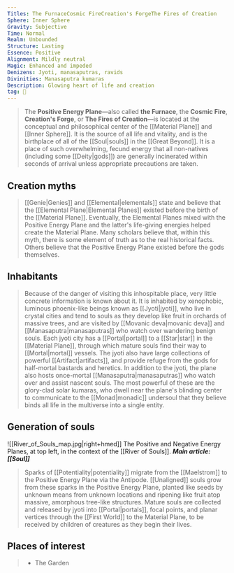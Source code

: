 ```yaml
---
Titles: The FurnaceCosmic FireCreation's ForgeThe Fires of Creation
Sphere: Inner Sphere
Gravity: Subjective
Time: Normal
Realm: Unbounded
Structure: Lasting
Essence: Positive
Alignment: Mildly neutral
Magic: Enhanced and impeded
Denizens: Jyoti, manasaputras, ravids
Divinities: Manasaputra kumaras
Description: Glowing heart of life and creation
tag: 🌌
---
```


> The **Positive Energy Plane**—also called **the Furnace**, the **Cosmic Fire**, **Creation's Forge**, or **The Fires of Creation**—is located at the conceptual and philosophical center of the [[Material Plane]] and [[Inner Sphere]]. It is the source of all life and vitality, and is the birthplace of all of the [[Soul|souls]] in the [[Great Beyond]]. It is a place of such overwhelming, fecund energy that all non-natives (including some [[Deity|gods]]) are generally incinerated within seconds of arrival unless appropriate precautions are taken.



## Creation myths

> [[Genie|Genies]] and [[Elemental|elementals]] state and believe that the [[Elemental Plane|Elemental Planes]] existed before the birth of the [[Material Plane]]. Eventually, the Elemental Planes mixed with the Positive Energy Plane and the latter's life-giving energies helped create the Material Plane. Many scholars believe that, within this myth, there is some element of truth as to the real historical facts. Others believe that the Positive Energy Plane existed before the gods themselves.


## Inhabitants

> Because of the danger of visiting this inhospitable place, very little concrete information is known about it. 
> It is inhabited by xenophobic, luminous phoenix-like beings known as [[Jyoti|jyoti]], who live in crystal cities and tend to souls as they develop like fruit in orchards of massive trees, and are visited by [[Movanic deva|movanic deva]] and [[Manasaputra|manasaputras]] who watch over wandering benign souls.
> Each jyoti city has a [[Portal|portal]] to a [[Star|star]] in the [[Material Plane]], through which mature souls find their way to [[Mortal|mortal]] vessels. The jyoti also have large collections of powerful [[Artifact|artifacts]], and provide refuge from the gods for half-mortal bastards and heretics.
> In addition to the jyoti, the plane also hosts once-mortal [[Manasaputra|manasaputras]] who watch over and assist nascent souls. The most powerful of these are the glory-clad solar kumaras, who dwell near the plane's blinding center to communicate to the [[Monad|monadic]] undersoul that they believe binds all life in the multiverse into a single entity.


## Generation of souls

![[River_of_Souls_map.jpg|right+hmed]] 
 The Positive and Negative Energy Planes, at top left, in the context of the [[River of Souls]].
***Main article: [[Soul]]***
> Sparks of [[Potentiality|potentiality]] migrate from the [[Maelstrom]] to the Positive Energy Plane via the Antipode. [[Unaligned]] souls grow from these sparks in the Positive Energy Plane, planted like seeds by unknown means from unknown locations and ripening like fruit atop massive, amorphous tree-like structures. Mature souls are collected and released by jyoti into [[Portal|portals]], focal points, and planar vertices through the [[First World]] to the Material Plane, to be received by children of creatures as they begin their lives.


## Places of interest

> - The Garden







